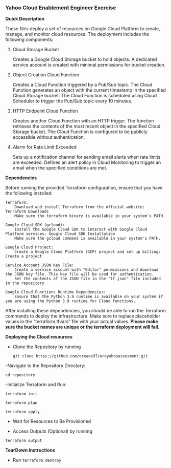 ### Yahoo Cloud Enablement Engineer Exercise 

**Quick Description**

These files deploy a set of resources on Google Cloud Platform to create, manage, and monitor cloud resources. The deployment includes the following components:
1. Cloud Storage Bucket

    Creates a Google Cloud Storage bucket to hold objects.
    A dedicated service account is created with minimal permissions for bucket creation.

2. Object Creation Cloud Function

    Creates a Cloud Function triggered by a Pub/Sub topic.
    The Cloud Function generates an object with the current timestamp in the specified Cloud Storage bucket.
    The Cloud Function is scheduled using Cloud Scheduler to trigger the Pub/Sub topic every 10 minutes.

3. HTTP Endpoint Cloud Function

    Creates another Cloud Function with an HTTP trigger.
    The function retrieves the contents of the most recent object in the specified Cloud Storage bucket.
    The Cloud Function is configured to be publicly accessible without authentication.

4. Alarm for Rate Limit Exceeded

    Sets up a notification channel for sending email alerts when rate limits are exceeded.
    Defines an alert policy in Cloud Monitoring to trigger an email when the specified conditions are met.



**Dependencies**

Before running the provided Terraform configuration, ensure that you have the following installed:

    Terraform:
        Download and install Terraform from the official website: Terraform Downloads
        Make sure the terraform binary is available in your system's PATH.

    Google Cloud SDK (gcloud):
        Install the Google Cloud SDK to interact with Google Cloud Platform services: Google Cloud SDK Installation
        Make sure the gcloud command is available in your system's PATH.

    Google Cloud Project:
        Create a Google Cloud Platform (GCP) project and set up billing: Create a project

    Service Account JSON Key File:
        Create a service account with "Editor" permissions and download the JSON key file. This key file will be used for authentication.
        Set the contents of the JSON file in the "tf.json" file included in the repository

    Google Cloud Functions Runtime Dependencies:
        Ensure that the Python 3.9 runtime is available on your system if you are using the Python 3.9 runtime for Cloud Functions.

After installing these dependencies, you should be able to run the Terraform commands to deploy the infrastructure. Make sure to replace placeholder values in the "terraform.tfvars" file with your actual values. **Please make sure the bucket names are unique or the terraform deployment will fail.**


**Deploying the Cloud resources**

- Clone the Repository by running 

    ```git clone https://github.com/oreade97/oreyahooassesment.git```

-Navigate to the Repository Directory:

    cd repository

-Initialize Terraform and Run:


    terraform init

    terraform plan
    
    terraform apply
  
- Wait for Resources to Be Provisioned

- Access Outputs (Optional) by running
  
```terraform output```


**TearDown Instructions**
- Run 
```terraform destroy```




